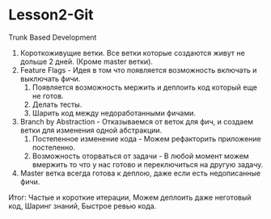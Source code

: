 # Lesson2-Git

Trunk Based Development

1. Короткоживущие ветки. Все ветки которые создаются живут не дольше 2 дней. (Кроме master ветки).
2. Feature Flags - Идея в том что появляется возможность включать и выключать фичи. 
    1. Появляется возможность мержить и деплоить код который еще не готов.
    2. Делать тесты.
    3. Шарить код между недоработанными фичами.
3. Branch by Abstraction - Отказываемся от веток для фич, и создаем ветки для изменения одной абстракции.
    1. Постепенное изменение кода - Можем рефакторить приложение постепенно.
    2. Возможность оторваться от задачи - В любой момент можем вмержить то что у нас готово и переключиться на другую задачу.
4. Master ветка всегда готова к деплою, даже если есть недописанные фичи.
 
 Итог: 
	Частые и короткие итерации, 
	Можем деплоить даже неготовый код, 
	Шаринг знаний, 
	Быстрое ревью кода.

